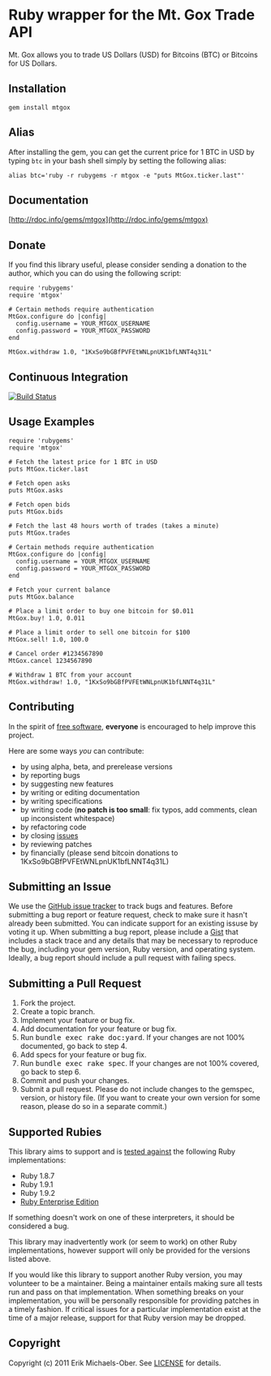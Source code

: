 # Ruby wrapper for the Mt. Gox Trade API

Mt. Gox allows you to trade US Dollars (USD) for Bitcoins (BTC) or Bitcoins for
US Dollars.

Installation
------------
    gem install mtgox

Alias
-----
After installing the gem, you can get the current price for 1 BTC in USD by
typing `btc` in your bash shell simply by setting the following alias:

    alias btc='ruby -r rubygems -r mtgox -e "puts MtGox.ticker.last"'

Documentation
-------------
[http://rdoc.info/gems/mtgox](http://rdoc.info/gems/mtgox)

Donate
------
If you find this library useful, please consider sending a donation to the
author, which you can do using the following script:

    require 'rubygems'
    require 'mtgox'

    # Certain methods require authentication
    MtGox.configure do |config|
      config.username = YOUR_MTGOX_USERNAME
      config.password = YOUR_MTGOX_PASSWORD
    end

    MtGox.withdraw 1.0, "1KxSo9bGBfPVFEtWNLpnUK1bfLNNT4q31L"

Continuous Integration
----------------------
[![Build Status](https://secure.travis-ci.org/sferik/mtgox.png)](http://travis-ci.org/sferik/mtgox)

Usage Examples
--------------
    require 'rubygems'
    require 'mtgox'

    # Fetch the latest price for 1 BTC in USD
    puts MtGox.ticker.last

    # Fetch open asks
    puts MtGox.asks

    # Fetch open bids
    puts MtGox.bids

    # Fetch the last 48 hours worth of trades (takes a minute)
    puts MtGox.trades

    # Certain methods require authentication
    MtGox.configure do |config|
      config.username = YOUR_MTGOX_USERNAME
      config.password = YOUR_MTGOX_PASSWORD
    end

    # Fetch your current balance
    puts MtGox.balance

    # Place a limit order to buy one bitcoin for $0.011
    MtGox.buy! 1.0, 0.011

    # Place a limit order to sell one bitcoin for $100
    MtGox.sell! 1.0, 100.0

    # Cancel order #1234567890
    MtGox.cancel 1234567890

    # Withdraw 1 BTC from your account
    MtGox.withdraw! 1.0, "1KxSo9bGBfPVFEtWNLpnUK1bfLNNT4q31L"

Contributing
------------
In the spirit of [free
software](http://www.fsf.org/licensing/essays/free-sw.html), **everyone** is
encouraged to help improve this project.

Here are some ways *you* can contribute:

* by using alpha, beta, and prerelease versions
* by reporting bugs
* by suggesting new features
* by writing or editing documentation
* by writing specifications
* by writing code (**no patch is too small**: fix typos, add comments, clean up
  inconsistent whitespace)
* by refactoring code
* by closing [issues](https://github.com/sferik/mtgox/issues)
* by reviewing patches
* by financially (please send bitcoin donations to
  1KxSo9bGBfPVFEtWNLpnUK1bfLNNT4q31L)

Submitting an Issue
-------------------
We use the [GitHub issue tracker](https://github.com/sferik/mtgox/issues) to
track bugs and features. Before submitting a bug report or feature request,
check to make sure it hasn't already been submitted. You can indicate support
for an existing issuse by voting it up. When submitting a bug report, please
include a [Gist](https://gist.github.com/) that includes a stack trace and any
details that may be necessary to reproduce the bug, including your gem version,
Ruby version, and operating system. Ideally, a bug report should include a pull
request with failing specs.

Submitting a Pull Request
-------------------------
1. Fork the project.
2. Create a topic branch.
3. Implement your feature or bug fix.
4. Add documentation for your feature or bug fix.
5. Run <tt>bundle exec rake doc:yard</tt>. If your changes are not 100%
   documented, go back to step 4.
6. Add specs for your feature or bug fix.
7. Run <tt>bundle exec rake spec</tt>. If your changes are not 100% covered, go
   back to step 6.
8. Commit and push your changes.
9. Submit a pull request. Please do not include changes to the gemspec,
   version, or history file. (If you want to create your own version for some
   reason, please do so in a separate commit.)

Supported Rubies
----------------
This library aims to support and is [tested
against](http://travis-ci.org/sferik/mtgox) the following Ruby implementations:

* Ruby 1.8.7
* Ruby 1.9.1
* Ruby 1.9.2
* [Ruby Enterprise Edition](http://www.rubyenterpriseedition.com/)

If something doesn't work on one of these interpreters, it should be considered
a bug.

This library may inadvertently work (or seem to work) on other Ruby
implementations, however support will only be provided for the versions listed
above.

If you would like this library to support another Ruby version, you may
volunteer to be a maintainer. Being a maintainer entails making sure all tests
run and pass on that implementation. When something breaks on your
implementation, you will be personally responsible for providing patches in a
timely fashion. If critical issues for a particular implementation exist at the
time of a major release, support for that Ruby version may be dropped.

Copyright
---------
Copyright (c) 2011 Erik Michaels-Ober.
See [LICENSE](https://github.com/sferik/mtgox/blob/master/LICENSE.md) for details.
